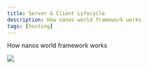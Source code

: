 ```yaml
---
title: Server & Client Lifecycle
description: How nanos world framework works
tags: [hosting]
---
```



How nanos world framework works

![](/img/docs/client-server-lifecycle.jpg)

